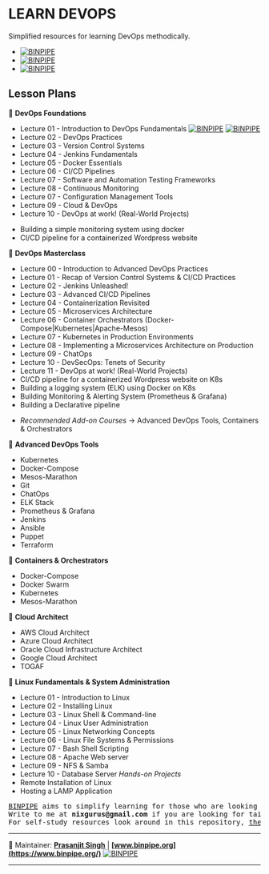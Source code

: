 LEARN DEVOPS
============

Simplified resources for learning DevOps methodically.

- [![BINPIPE](https://img.shields.io/badge/Learning--Videos-red)](https://www.youtube.com/channel/UCPTgt4Wo0MAnuzNEEZlk90A)
-	[![BINPIPE](https://img.shields.io/badge/Learning--Notes-green)](#Notes)
- [![BINPIPE](https://img.shields.io/badge/Live--Classroom-blue)](https://forms.gle/tDJxDyj2nJyfsgsk7)

Lesson Plans
------------

&#x1F4D7; **DevOps Foundations**

* Lecture 01 - Introduction to DevOps Fundamentals  [![BINPIPE](https://img.shields.io/badge/Watch--the--Video-red)](https://www.youtube.com/channel/UCPTgt4Wo0MAnuzNEEZlk90A)  [![BINPIPE](https://img.shields.io/badge/Read--up--Notes-black)](https://github.com/BINPIPE/learning-resources/blob/master/learning-notes/devops-introduction.md)
* Lecture 02 - DevOps Practices
* Lecture 03 - Version Control Systems
* Lecture 04 - Jenkins Fundamentals
* Lecture 05 - Docker Essentials
* Lecture 06 - CI/CD Pipelines
* Lecture 07 - Software and Automation Testing Frameworks
* Lecture 08 - Continuous Monitoring
* Lecture 07 - Configuration Management Tools
* Lecture 09 - Cloud & DevOps
* Lecture 10 - DevOps at work! (Real-World Projects)
- Building a simple monitoring system using docker
- CI/CD pipeline for a containerized Wordpress website


&#x1F4D8; **DevOps Masterclass**

- Lecture 00 - Introduction to Advanced DevOps Practices
- Lecture 01 - Recap of Version Control Systems & CI/CD Practices
- Lecture 02 - Jenkins Unleashed!
- Lecture 03 - Advanced CI/CD Pipelines
- Lecture 04 - Containerization Revisited
- Lecture 05 - Microservices Architecture
- Lecture 06 - Container Orchestrators (Docker-Compose|Kubernetes|Apache-Mesos)
- Lecture 07 - Kubernetes in Production Environments
- Lecture 08 - Implementing a Microservices Architecture on Production
- Lecture 09 - ChatOps
- Lecture 10 - DevSecOps: Tenets of Security
- Lecture 11 - DevOps at work! (Real-World Projects)
- CI/CD pipeline for a containerized Wordpress website on K8s
- Building a logging system (ELK) using Docker on K8s
- Building Monitoring & Alerting System (Prometheus & Grafana)
- Building a Declarative pipeline

+ *Recommended Add-on Courses* -> Advanced DevOps Tools, Containers & Orchestrators

&#x1F4D9; **Advanced DevOps Tools**
* Kubernetes
* Docker-Compose
* Mesos-Marathon
* Git
* ChatOps
* ELK Stack
* Prometheus & Grafana
* Jenkins
* Ansible
* Puppet
* Terraform

&#x1F4D7; **Containers & Orchestrators**
* Docker-Compose
* Docker Swarm
* Kubernetes
* Mesos-Marathon

&#x1F4D8; **Cloud Architect**

* AWS Cloud Architect
* Azure Cloud Architect
* Oracle Cloud Infrastructure Architect
* Google Cloud Architect
* TOGAF

&#x1F4D9; **Linux Fundamentals & System Administration**

- Lecture 01 - Introduction to Linux
- Lecture 02 - Installing Linux
- Lecture 03 - Linux Shell & Command-line
- Lecture 04 - Linux User Administration
- Lecture 05 - Linux Networking Concepts
- Lecture 06 - Linux File Systems & Permissions
- Lecture 07 - Bash Shell Scripting
- Lecture 08 - Apache Web server
- Lecture 09 - NFS & Samba
- Lecture 10 - Database Server
*Hands-on Projects*
- Remote Installation of Linux
- Hosting a LAMP Application

<pre>
<a href="https://www.binpipe.org/">BINPIPE</a> aims to simplify learning for those who are looking to make a foothold in the industry.
Write to me at <b>nixgurus@gmail.com</b> if you are looking for tailor-made training sessions.
For self-study resources look around in this repository, <a href="https://www.binpipe.org/">the Binpipe Blog</a> and our <a href="https://www.youtube.com/channel/UCPTgt4Wo0MAnuzNEEZlk90A">Youtube Channel</a>.
</pre>

___
:ledger: Maintainer: **[Prasanjit Singh](https://www.linkedin.com/in/prasanjit-singh)** | **[www.binpipe.org](https://www.binpipe.org/)** [![BINPIPE](https://img.shields.io/badge/YouTube-red.svg)](https://www.youtube.com/channel/UCPTgt4Wo0MAnuzNEEZlk90A)
___
